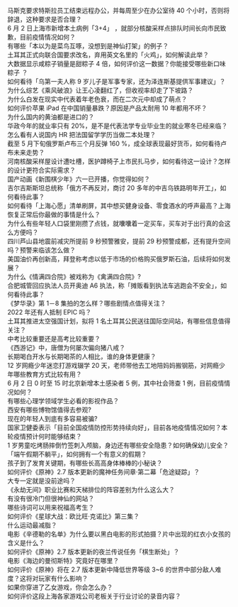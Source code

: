 马斯克要求特斯拉员工结束远程办公，并每周至少在办公室待 40 个小时，否则将辞退，这种要求是否合理？  
6 月 2 日上海市新增本土病例「3+4」 ，就部分核酸采样点排队时间长向市民致歉，目前疫情情况如何？  
有哪些「本以为是菜鸟互啄，没想到是神仙打架」的例子？  
土耳其正式向联合国要求改名，弃用英文名里的「火鸡」，如何解读此举？  
大数据显示咸粽子销量是甜粽子 4 倍，如何评价这一数据？你能接受哪些新口味粽子 ？  
如何看待「乌第一夫人称 9 岁儿子是军事专家，还为泽连斯基提供军事建议」？  
为什么综艺《乘风破浪》让王心凌翻红了，但收视率却走了下坡路？  
为什么白发在现实中代表着年老色衰，而在二次元中却成了萌点？  
如何评价苹果 iPad 在中国销量暴跌？原因是产品太耐用 10 年都用不坏？  
为什么国内的黄油都是进口的？  
华政今年的就业率只有 20%，是不是代表法学专业毕业生的就业寒冬已经来临？  
怎么看有人说国内 HR 把法国留学学历当做二本处理？  
截至 5 月下旬俄罗斯卢布三个月反弹 160 %，成全球表现最好货币，如何看待卢布未来走势？  
河南核酸采样屋设计遭吐槽，医护蹲椅子上市民扎马步，如何看待这一设计？怎样的设计更符合实际需求？  
国产动画《新围棋少年》六一已开播，你觉得如何？  
吉尔吉斯斯坦总统称「俄方不再反对，商讨 20 多年的中吉乌铁路明年开工」，如何看待此事？  
如何看待「上海心愿」清单刷屏，其中想买健身设备、零食酒水的呼声最高？上海恢复正常后你最做的事情是什么？  
为什么有些年轻人口袋里刚攒了点钱，就囔囔着一定买车，买车对于出行真的会这么方便吗？  
四川芦山县地震前减灾所提前 9 秒预警雅安，提前 29 秒预警成都，还有提升空间吗？预警来临该怎么做？  
美国油价再创新高，拜登称考虑以低于市场的价格购买俄罗斯石油，后续将如何发展？  
为什么《情满四合院》被戏称为《禽满四合院》?  
合肥城管回应执法人员开奥迪 A6 执法，称「摊贩看到执法车逃跑会不安全」，如何看待此事？  
《梦华录》第 1－8 集拍的怎么样？哪些剧情点值得关注？  
2022 年还有人抵制 EPIC 吗？  
土耳其推进太空强国计划，拟将 1 名土耳其公民送往国际空间站，有哪些信息值得关注？  
中考比较重要还是高考比较重要？  
《西游记》中，唐僧为何屡次偏向猪八戒？  
长期喝白开水与长期喝茶的人相比，谁的身体更健康？  
12 岁网瘾少年迷恋打游戏辍学 20 天，老师带他去工地陪妈妈搬钢筋，对网瘾少年哪些教育方式比较有用？  
6 月 2 日 0 时至 15 时北京新增本土感染者 5 例，其中社会筛查 1 例，目前疫情情况如何？  
有哪些心理学领域学生必看的影视作品？  
西安有哪些博物馆值得去参观?  
现在的年轻人到底有多容易被骗?  
国家卫健委表示「目前全国疫情防控形势持续向好」，目前各地疫情情况如何？本轮疫情预计何时能够结束？  
1 岁男童吃烤肠摔倒竹签刺入颅脑，身边还有哪些安全隐患？如何确保幼儿安全？  
「端午假期不躺平」，如何拥有一个有意义的假期？  
孩子到了发育关键期，有哪些长高高身体棒棒的小秘诀？  
如何评价《原神》2.7 版本更新的魔神任务间章·第二幕「危途疑踪」？  
大专一定就是没前途吗？  
《永劫无间》职业比赛和天梯排位的阵容差别为什么这么大？  
有没有很冷门但很神仙的网站？  
哪些诗词可以用来祝福高考生？  
如何评价《星球大战：欧比旺·克诺比》第三集？  
什么运动最减脂？  
电影《辛德勒的名单》为什么要以黑白电影的形式拍摄？片中出现的红衣小女孩的含义是什么？  
如何评价《原神》2.7 版本更新的夜兰传说任务「棋生断处」？  
电影《海边的曼彻斯特》究竟好在哪里？  
如何评价《原神》将在 2.7 版本更新中降低世界等级 3~6 的世界中部分敌人难度？这将对玩家有什么影响？  
如果你穿进了乙女游戏，你会怎么办？  
如何评价这段上海各家游戏公司老板关于行业讨论的录音内容？  
